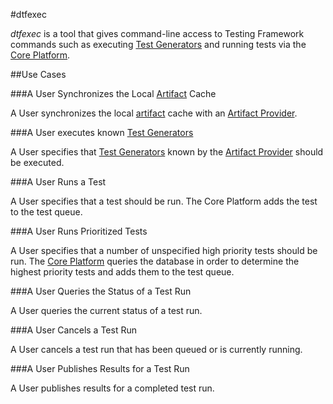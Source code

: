 #dtfexec

*dtfexec* is a tool that gives command-line access to Testing Framework commands such as executing 
[Test Generators](test_generators.md) and running tests via the [Core Platform](core_platform.md).

##Use Cases

###A User Synchronizes the Local [Artifact](artifacts.md) Cache

A User synchronizes the local [artifact](artifacts.md) cache with an [Artifact Provider](artifact_providers.md).

###A User executes known [Test Generators](test_generators.md)

A User specifies that [Test Generators](test_generators.md) known by the [Artifact Provider](artifact_providers.md) 
should be executed.

###A User Runs a Test

A User specifies that a test should be run. The Core Platform adds the test to the test
queue.

###A User Runs Prioritized Tests

A User specifies that a number of unspecified high priority tests should be run. The [Core Platform](core_platform.md) queries 
the database in order to determine the highest priority tests and adds them to the test queue.

###A User Queries the Status of a Test Run

A User queries the current status of a test run.

###A User Cancels a Test Run

A User cancels a test run that has been queued or is currently running.

###A User Publishes Results for a Test Run

A User publishes results for a completed test run.

